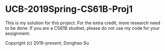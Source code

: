 # UCB-2019Spring-CS61B-Proj1
This is my solution for this project. For the extra credit, more research need to be done.
If you are a CS61B studnet, please do not use my code for your assignment.

Copyright (c) 2019-present, Donghao Su
